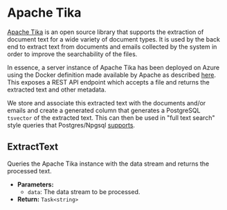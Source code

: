 # Apache Tika

[Apache Tika](https://tika.apache.org/) is an open source library that supports the extraction of document text for a wide variety of document types. It is used by the back end to extract text from documents and emails collected by the system in order to improve the searchability of the files.

In essence, a server instance of Apache Tika has been deployed on Azure using the Docker definition made available by Apache as described [here](https://hub.docker.com/r/apache/tika). This exposes a REST API endpoint which accepts a file and returns the extracted text and other metadata.

We store and associate this extracted text with the documents and/or emails and create a generated column that generates a PostgreSQL `tsvector` of the extracted text. This can then be used in "full text search" style queries that Postgres/Npgsql [supports](https://www.npgsql.org/efcore/mapping/full-text-search.html).

## ExtractText
Queries the Apache Tika instance with the data stream and returns the processed text.
- **Parameters:**
    - `data`: The data stream to be processed.
- **Return:** `Task<string>`